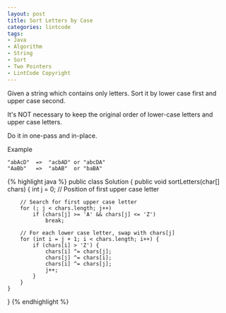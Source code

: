 ```yaml
---
layout: post
title: Sort Letters by Case
categories: lintcode
tags:
- Java
- Algorithm
- String
- Sort
- Two Pointers
- LintCode Copyright
---
```


Given a string which contains only letters. Sort it by lower case first and upper case second.

It's NOT necessary to keep the original order of lower-case letters and upper case letters.

Do it in one-pass and in-place.

Example

```
"abAcD"  =>  "acbAD" or "abcDA"
"AaBb"   =>  "abAB"  or "baBA"
```

{% highlight java %}
public class Solution {
    public void sortLetters(char[] chars) {
        int j = 0; // Position of first upper case letter
        
        // Search for first upper case letter
        for (; j < chars.length; j++)
            if (chars[j] >= 'A' && chars[j] <= 'Z')
                break;
        
        // For each lower case letter, swap with chars[j]
        for (int i = j + 1; i < chars.length; i++) {
            if (chars[i] > 'Z') {
                chars[i] ^= chars[j];
                chars[j] ^= chars[i];
                chars[i] ^= chars[j];
                j++;
            }
        }
    }
}
{% endhighlight %}